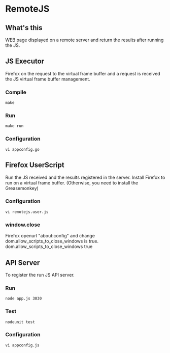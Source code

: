 # RemoteJS

## What's this
WEB page displayed on a remote server and return the results after running the JS.

## JS Executor
Firefox on the request to the virtual frame buffer and a request is received the JS virtual frame buffer management.

### Compile
	make

### Run
	make run

### Configuration
	vi appconfig.go

## Firefox UserScript
Run the JS received and the results registered in the server. Install Firefox to run on a virtual frame buffer. (Otherwise, you need to install the Greasemonkey)

### Configuration
	vi remotejs.user.js

### window.close
Firefox openurl "about:config" and change dom.allow_scripts_to_close_windows is true.
	dom.allow_scripts_to_close_windows true

## API Server
To register the run JS API server.

### Run
	node app.js 3030

### Test
	nodeunit test

### Configuration
	vi appconfig.js


